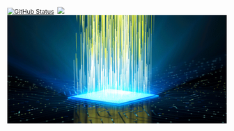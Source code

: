 [![GitHub Status](https://github-readme-stats.vercel.app/api?username=jayariglesias&show_icons=true&theme=tokyonight&line_height=33.5&count_private=true&)](https://maxbase.org)&nbsp;&nbsp;<a href="https://github.com/jayariglesias"><img src="https://github-readme-stats.vercel.app/api/top-langs/?username=jayariglesias&theme=tokyonight" />
</a>
<a href="https://facebook.com/JayAr049" target="_blank">
  <img width="1000" height="250" src="https://raw.githubusercontent.com/jayariglesias/jayariglesias/main/tech.gif">
 </a>
